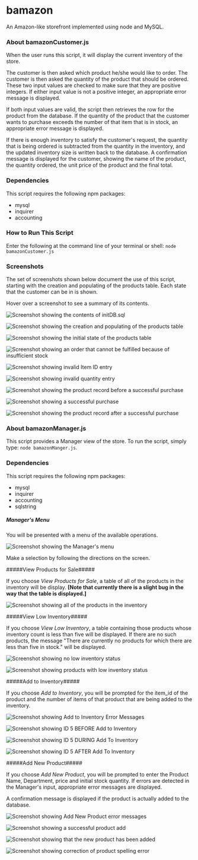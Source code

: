 # bamazon
An Amazon-like storefront implemented using node and MySQL.

### About bamazonCustomer.js
When the user runs this script, it will display the current inventory of the store. 

The customer is then asked which product he/she would like to order. The customer is then asked the quantity of the product that should be ordered. These two input values are checked to make sure that they are positive integers. If either input value is not a positive integer, an appropriate error message is displayed. 

If both input values are valid, the script then retrieves the row for the product from the database. If the quantity of the product that the customer wants to purchase exceeds the number of that item that is in stock, an appropriate error message is displayed.

If there is enough inventory to satisfy the customer's request, the quantity that is being ordered is subtracted from the quantity in the inventory, and the updated inventory size is written back to the database. A confirmation message is displayed for the customer, showing the name of the product, the quantity ordered, the unit price of the product and the final total.

### Dependencies
This script requires the following npm packages:

* mysql
* inquirer
* accounting

### How to Run This Script
Enter the following at the command line of your terminal or shell:  ``node bamazonCustomer.js``

### Screenshots
The set of screenshots shown below document the use of this script, starting with the creation and populating of the products table. Each state that the customer can be in is shown.

Hover over a screenshot to see a summary of its contents.

![Screenshot showing the contents of initDB.sql](screenshots/ScreenShot001.png "initDB.sql -- Automates creation of the products table")

![Screenshot showing the creation and populating of the products table](screenshots/ScreenShot002.png "Creation/Populating of products Table")

![Screenshot showing the initial state of the products table](screenshots/ScreenShot003.png "Initial State of products Table")

![Screenshot showing an order that cannot be fulfilled because of insufficient stock](screenshots/ScreenShot004.png "Order Cannot be Fulfilled Because of Insufficient Stock")

![Screenshot showing invalid Item ID entry](screenshots/ScreenShot005.png "Customer Has Entered an Invalid Item ID")

![Screenshot showing invalid quantity entry](screenshots/ScreenShot006.png "Customer Has Entered an Invalid Quantity")

![Screenshot showing the product record before a successful purchase](screenshots/ScreenShot007.png "State of ID 5 Before Successful Purchase")

![Screenshot showing a successful purchase](screenshots/ScreenShot008.png "A Purchase of Item ID 5 Has Been Successful")

![Screenshot showing the product record after a successful purchase](screenshots/ScreenShot009.png "State of ID 5 After Successful Purchase")

### About bamazonManager.js

This script provides a Manager view of the store. To run the script, simply type:  ``node bamazonManger.js``.

### Dependencies
This script requires the following npm packages:

* mysql
* inquirer
* accounting
* sqlstring


##### Manager's Menu #####
You will be presented with a menu of the available operations.

![Screenshot showing the Manager's menu](screenshots/ScreenShot010.png "Manager's Menu")

Make a selection by following the directions on the screen.

#####View Products for Sale#####

If you choose *View Products for Sale*, a table of all of the products in the inventory will be display. **[Note that currently there is a slight bug in the way that the table is displayed.]** 

![Screenshot showing all of the products in the inventory](screenshots/ScreenShot011.png "Table of all the prodcts available for sale")

#####View Low Inventory#####

If you choose *View Low Inventory*, a table containing those products whose inventory count is less than five will be displayed. If there are no such products, the message "There are currently no products for which there are less than five in stock." will be displayed.

![Screenshot showing no low inventory status](screenshots/ScreenShot012.png "There is no product with an inventory count of less than five")

![Screenshot showing products with low inventory status](screenshots/ScreenShot013.png "There are two products that need to be reordered")

#####Add to Inventory#####

If you choose *Add to Inventory*, you will be prompted for the item_id of the product and the number of items of that product that are being added to the inventory.

![Screenshot showing Add to Inventory Error Messages](screenshots/ScreenShot014.png "Error checking for the Add to Inventory command")

![Screenshot showing ID 5 BEFORE Add to Inventory](screenshots/ScreenShot015.png "Error checking for the Add to Inventory command")

![Screenshot showing ID 5 DURING Add To Inventory](screenshots/ScreenShot016.png "Run Add to Inventory command")

![Screenshot showing ID 5 AFTER Add To Inventory](screenshots/ScreenShot017.png "Run Add to Inventory command")

#####Add New Product#####

If you choose *Add New Product*, you will be prompted to enter the Product Name, Department, price and initial stock quantity. If errors are detected in the Manager's input, appropriate error messages are displayed.

A confirmation message is displayed if the product is actually added to the database.

![Screenshot showing Add New Product error messages](screenshots/ScreenShot018.png "All errors are detected at one time")

![Screenshot showing a successful product add](screenshots/ScreenShot019.png "Successful Product Add")

![Screenshot showing that the new product has been added](screenshots/ScreenShot020.png "The new product has been added as item_id 12")

![Screenshot showing correction of product spelling error](screenshots/ScreenShot021.png "The name of the new product has been corrected")
